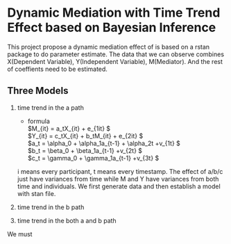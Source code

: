 # Dynamic Mediation with Time Trend Effect based on Bayesian Inference
This project propose a dynamic mediation effect of
is based on a rstan package to do parameter estimate.
The data that we can observe combines X(Dependent Variable), Y(Independent Variable), M(Mediator). And the rest of coeffients need to be estimated.
## Three Models
1. time trend in the a path
    - formula   
      $M_{it} = a_tX_{it} + e_{1it} $    
      $Y_{it} = c_tX_{it} + b_tM_{it} + e_{2it} $   
      $a_t = \alpha_0 + \alpha_1a_{t-1} + \alpha_2t +v_{1t} $  
      $b_t = \beta_0 + \beta_1a_{t-1} +v_{2t} $  
      $c_t = \gamma_0 + \gamma_1a_{t-1} +v_{3t} $ 

    i means every participant, t means every timestamp. The effect of a/b/c just have variances from time while M and Y have variances from both time and individuals. We first generate data and then establish a model with stan file.

2. time trend in the b path
3. time trend in the both a and b path


We must 

